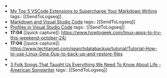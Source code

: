 -
- [My Top 5 VSCode Extensions to Supercharge Your Markdown Writing](https://mayashavin.com/articles/vscode-extensions-markdown-writing)
  tags:: [[SendToLogseq]]
- [Markdown and Visual Studio Code](https://code.visualstudio.com/Docs/languages/markdown)
  tags:: [[SendToLogseq]]
- [Profiles in Visual Studio Code](https://code.visualstudio.com/docs/configure/profiles#_doc-writer-profile-template)
  tags:: [[SendToLogseq]]
- **17:04** [[quick capture]]:  https://www.howtogeek.com/linux-apps-to-try-this-weekend-october-24/
- **17:04** [[quick capture]]:  https://www.techtarget.com/searchdatabackup/tutorial/Tutorial-How-to-use-Linux-Deja-Dup-to-back-up-and-restore-files
-
- [3 Folk Songs That Taught Us Everything We Need To Know About Life - American Songwriter](https://americansongwriter.com/3-folk-songs-that-taught-us-everything-we-need-to-know-about-life/)
  tags:: [[SendToLogseq]]